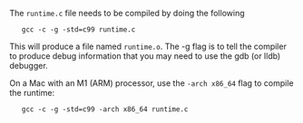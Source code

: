The `runtime.c` file needs to be compiled by doing the following
```
   gcc -c -g -std=c99 runtime.c
```
This will produce a file named `runtime.o`. The -g flag is to tell the
compiler to produce debug information that you may need to use
the gdb (or lldb) debugger.

On a Mac with an M1 (ARM) processor, use the `-arch x86_64` flag to
compile the runtime:
```
   gcc -c -g -std=c99 -arch x86_64 runtime.c
```
